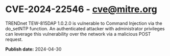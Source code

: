 # CVE-2024-22546 - cve@mitre.org

TRENDnet TEW-815DAP 1.0.2.0 is vulnerable to Command Injection via the do_setNTP function. An authenticated attacker with administrator privileges can leverage this vulnerability over the network via a malicious POST request.

**Publish date:** 2024-04-30
